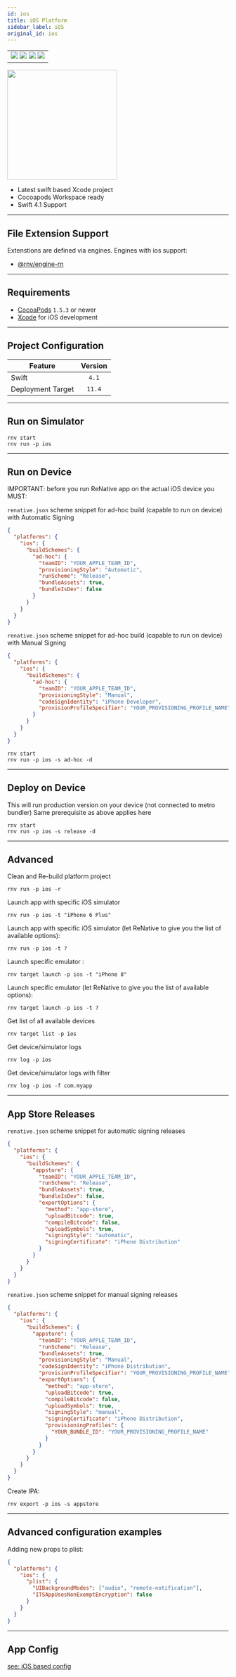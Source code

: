 ```yaml
---
id: ios
title: iOS Platform
sidebar_label: iOS
original_id: ios
---
```


<table>
  <tr>
  <td>
    <img src="https://img.shields.io/badge/Mac-yes-brightgreen.svg" />
    <img src="https://img.shields.io/badge/Windows-n/a-lightgrey.svg" />
    <img src="https://img.shields.io/badge/Linux-n/a-lightgrey.svg" />
    <img src="https://img.shields.io/badge/HostMode-n/a-lightgrey.svg" />
  </td>
  </tr>
</table>

<img className="platform-image" src="https://renative.org/img/rnv_ios.gif" height="250"/>


- Latest swift based Xcode project
- Cocoapods Workspace ready
- Swift 4.1 Support

---
## File Extension Support

<!--EXTENSION_SUPPORT_START-->

Extenstions are defined via engines. Engines with ios support: 
- [@rnv/engine-rn](../engines/engine-rn#extensions)

<!--EXTENSION_SUPPORT_END-->

---
## Requirements

- [CocoaPods](https://cocoapods.org) `1.5.3` or newer
- [Xcode](https://developer.apple.com/xcode/) for iOS development

---
## Project Configuration

| Feature           | Version |
| ----------------- | :-----: |
| Swift             |  `4.1`  |
| Deployment Target | `11.4`  |

---
## Run on Simulator

```
rnv start
rnv run -p ios
```

---
## Run on Device

IMPORTANT: before you run ReNative app on the actual iOS device you MUST:

`renative.json` scheme snippet for ad-hoc build (capable to run on device) with Automatic Signing

```json
{
  "platforms": {
    "ios": {
      "buildSchemes": {
        "ad-hoc": {
          "teamID": "YOUR_APPLE_TEAM_ID",
          "provisioningStyle": "Automatic",
          "runScheme": "Release",
          "bundleAssets": true,
          "bundleIsDev": false
        }
      }
    }
  }
}
```

`renative.json` scheme snippet for ad-hoc build (capable to run on device) with Manual Signing

```json
{
  "platforms": {
    "ios": {
      "buildSchemes": {
        "ad-hoc": {
          "teamID": "YOUR_APPLE_TEAM_ID",
          "provisioningStyle": "Manual",
          "codeSignIdentity": "iPhone Developer",
          "provisionProfileSpecifier": "YOUR_PROVISIONING_PROFILE_NAME"
        }
      }
    }
  }
}
```

```
rnv start
rnv run -p ios -s ad-hoc -d
```

---
## Deploy on Device

This will run production version on your device (not connected to metro bundler)
Same prerequisite as above applies here

```
rnv start
rnv run -p ios -s release -d
```

---
## Advanced

Clean and Re-build platform project

```
rnv run -p ios -r
```

Launch app with specific iOS simulator

```
rnv run -p ios -t "iPhone 6 Plus"
```

Launch app with specific iOS simulator (let ReNative to give you the list of available options):

```
rnv run -p ios -t ?
```

Launch specific emulator :

```
rnv target launch -p ios -t "iPhone 8"
```

Launch specific emulator (let ReNative to give you the list of available options):

```
rnv target launch -p ios -t ?
```

Get list of all available devices

```
rnv target list -p ios
```

Get device/simulator logs

```
rnv log -p ios
```

Get device/simulator logs with filter

```
rnv log -p ios -f com.myapp
```

---
## App Store Releases

`renative.json` scheme snippet for automatic signing releases

```json
{
  "platforms": {
    "ios": {
      "buildSchemes": {
        "appstore": {
          "teamID": "YOUR_APPLE_TEAM_ID",
          "runScheme": "Release",
          "bundleAssets": true,
          "bundleIsDev": false,
          "exportOptions": {
            "method": "app-store",
            "uploadBitcode": true,
            "compileBitcode": false,
            "uploadSymbols": true,
            "signingStyle": "automatic",
            "signingCertificate": "iPhone Distribution"
          }
        }
      }
    }
  }
}
```

`renative.json` scheme snippet for manual signing releases

```json
{
  "platforms": {
    "ios": {
      "buildSchemes": {
        "appstore": {
          "teamID": "YOUR_APPLE_TEAM_ID",
          "runScheme": "Release",
          "bundleAssets": true,
          "provisioningStyle": "Manual",
          "codeSignIdentity": "iPhone Distribution",
          "provisionProfileSpecifier": "YOUR_PROVISIONING_PROFILE_NAME",
          "exportOptions": {
            "method": "app-store",
            "uploadBitcode": true,
            "compileBitcode": false,
            "uploadSymbols": true,
            "signingStyle": "manual",
            "signingCertificate": "iPhone Distribution",
            "provisioningProfiles": {
              "YOUR_BUNDLE_ID": "YOUR_PROVISIONING_PROFILE_NAME"
            }
          }
        }
      }
    }
  }
}
```

Create IPA:

```
rnv export -p ios -s appstore
```

---
## Advanced configuration examples

Adding new props to plist:

```json
{
  "platforms": {
    "ios": {
      "plist": {
        "UIBackgroundModes": ["audio", "remote-notification"],
        "ITSAppUsesNonExemptEncryption": false
      }
    }
  }
}
```

---
## App Config

[see: iOS based config](../api/json-config.md#ios-props)
